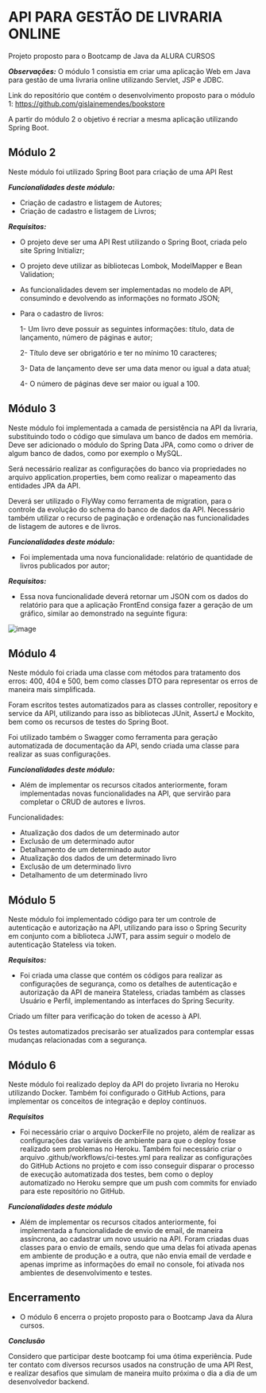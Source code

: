 # API PARA GESTÃO DE LIVRARIA ONLINE

Projeto proposto para o Bootcamp de Java da ALURA CURSOS

***Observações:***
O módulo 1 consistia em criar uma aplicação Web em Java para gestão de uma livraria online utilizando Servlet, JSP e JDBC.

Link do repositório que contém o desenvolvimento proposto para o módulo 1: 
https://github.com/gislainemendes/bookstore

A partir do módulo 2 o objetivo é recriar a mesma aplicação utilizando Spring Boot.   


## Módulo 2
Neste módulo foi utilizado Spring Boot para criação de uma API Rest


***Funcionalidades deste módulo:***
* Criação de cadastro e listagem de Autores;
* Criação de cadastro e listagem de Livros;


***Requisitos:***
* O projeto deve ser uma API Rest utilizando o Spring Boot, criada pelo site Spring Initializr;
* O projeto deve utilizar as bibliotecas Lombok, ModelMapper e Bean Validation;
* As funcionalidades devem ser implementadas no modelo de API, consumindo e devolvendo as informações no formato JSON;
* Para o cadastro de livros:

    1- Um livro deve possuir as seguintes informações: título, data de lançamento, número de páginas e autor;

    2- Título deve ser obrigatório e ter no mínimo 10 caracteres;

    3- Data de lançamento deve ser uma data menor ou igual a data atual;

    4- O número de páginas deve ser maior ou igual a 100.
    
    
## Módulo 3 
Neste módulo foi implementada a camada de persistência na API da livraria, substituindo todo o código que simulava um banco de dados em memória.
Deve ser adicionado o módulo do Spring Data JPA, como como o driver de algum banco de dados, como por exemplo o MySQL.

Será necessário realizar as configurações do banco via propriedades no arquivo application.properties, bem como realizar o mapeamento das entidades JPA da API.

Deverá ser utilizado o FlyWay como ferramenta de migration, para o controle da evolução do schema do banco  de dados da API. Necessário também utilizar o recurso de paginação e ordenação nas funcionalidades de listagem de autores e de livros.


***Funcionalidades deste módulo:***
* Foi implementada uma nova funcionalidade: relatório de quantidade de livros publicados por autor;


***Requisitos:***
* Essa nova funcionalidade deverá retornar um JSON com os dados do relatório para que a aplicação FrontEnd consiga fazer a geração de um gráfico, similar ao demonstrado na seguinte figura: 

![image](https://user-images.githubusercontent.com/63201229/136712891-bf45a9e6-84df-43a9-b836-260d1ffb64d8.png)


## Módulo 4 
Neste módulo foi criada uma classe com métodos para tratamento dos erros: 400, 404 e 500, bem como classes DTO para representar os erros de maneira mais simplificada.

Foram escritos testes automatizados para as classes controller, repository e service da API, utilizando para isso as bibliotecas JUnit, AssertJ e Mockito, bem como os recursos de testes do Spring Boot.

Foi utilizado também o Swagger como ferramenta para geração automatizada de documentação da API, sendo criada uma classe para realizar as suas configurações.


***Funcionalidades deste módulo:***
* Além de implementar os recursos citados anteriormente, foram implementadas novas funcionalidades na API, que servirão para completar o CRUD de autores e livros.

Funcionalidades:

* Atualização dos dados de um determinado autor
* Exclusão de um determinado autor
* Detalhamento de um determinado autor
* Atualização dos dados de um determinado livro
* Exclusão de um determinado livro
* Detalhamento de um determinado livro


## Módulo 5
Neste módulo foi implementado código para ter um controle de autenticação e autorização na API, utilizando para isso o Spring Security em conjunto com a biblioteca JJWT, para assim seguir o modelo de autenticação Stateless via token. 


***Requisitos:***
* Foi criada uma classe que contém os códigos para realizar as configurações de segurança, como os detalhes de autenticação e autorização da API de maneira Stateless, criadas também as classes Usuário e Perfil, implementando as interfaces do Spring Security.

Criado um filter para verificação do token de acesso à API. 

Os testes automatizados precisarão ser atualizados para contemplar essas mudanças relacionadas com a segurança.


## Módulo 6
Neste módulo foi realizado deploy da API do projeto livraria no Heroku utilizando Docker.
Também foi configurado o GitHub Actions, para implementar os conceitos de integração e deploy contínuos.


***Requisitos***
* Foi necessário criar o arquivo DockerFile no projeto, além de realizar as configurações das variáveis de ambiente para que o deploy fosse realizado sem problemas no Heroku.
Também foi necessário criar o arquivo .github/workflows/ci-testes.yml para realizar as configurações do GitHub Actions no projeto e com isso conseguir disparar o processo de execução automatizada dos testes, bem como o deploy automatizado no Heroku sempre que um push com commits for enviado para este repositório no GitHub.


***Funcionalidades deste módulo***
* Além de implementar os recursos citados anteriormente, foi implementada a funcionalidade de envio de email, de maneira assíncrona, ao cadastrar um novo usuário na API.
Foram criadas duas classes para o envio de emails, sendo que uma delas foi ativada apenas em ambiente de produção e a outra, que não envia email de verdade e apenas imprime as informações do email no console, foi ativada nos ambientes de desenvolvimento e testes. 



## Encerramento
* O módulo 6 encerra o projeto proposto para o Bootcamp Java da Alura cursos. 


***Conclusão***

Considero que participar deste bootcamp foi uma ótima experiência. Pude ter contato com diversos recursos usados na construção de uma API Rest, e realizar desafios que simulam de maneira muito próxima o dia a dia de um desenvolvedor backend. 
